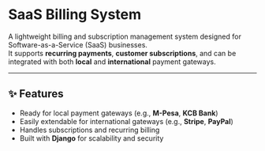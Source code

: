 # SaaS Billing System

A lightweight billing and subscription management system designed for Software-as-a-Service (SaaS) businesses.  
It supports **recurring payments**, **customer subscriptions**, and can be integrated with both **local** and **international** payment gateways.  

---

## ✨ Features
- Ready for local payment gateways (e.g., **M-Pesa**, **KCB Bank**)
- Easily extendable for international gateways (e.g., **Stripe**, **PayPal**)
- Handles subscriptions and recurring billing
- Built with **Django** for scalability and security
